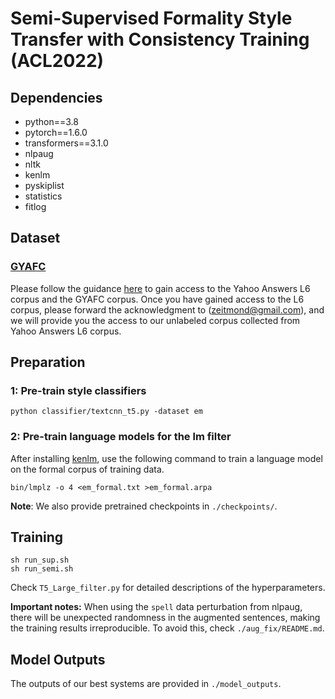 
# Semi-Supervised Formality Style Transfer with Consistency Training (ACL2022)

## Dependencies

- python==3.8
- pytorch==1.6.0
- transformers==3.1.0
- nlpaug
- nltk
- kenlm
- pyskiplist
- statistics
- fitlog



## Dataset
### [GYAFC](https://github.com/raosudha89/GYAFC-corpus)
Please follow the guidance [here](https://github.com/raosudha89/GYAFC-corpus) to gain access to the Yahoo Answers L6 corpus and the GYAFC corpus.
Once you have gained access to the L6 corpus, please forward the acknowledgment to (zeitmond@gmail.com), and we will provide you the access to our unlabeled corpus collected from Yahoo Answers L6 corpus.

## Preparation
### 1: Pre-train style classifiers
```
python classifier/textcnn_t5.py -dataset em
```
### 2: Pre-train language models for the lm filter
After installing [kenlm](https://github.com/kpu/kenlm), use the following command to train a language model on the formal corpus of training data.
```
bin/lmplz -o 4 <em_formal.txt >em_formal.arpa
```
**Note**: We also provide pretrained checkpoints in `./checkpoints/`.


## Training
```
sh run_sup.sh 
sh run_semi.sh
```
Check `T5_Large_filter.py` for detailed descriptions of the hyperparameters.

**Important notes:** When using the `spell` data perturbation from nlpaug, there will be unexpected randomness in the augmented sentences, making the training results irreproducible.
To avoid this, check `./aug_fix/README.md`.

## Model Outputs
The outputs of our best systems are provided in `./model_outputs`.


